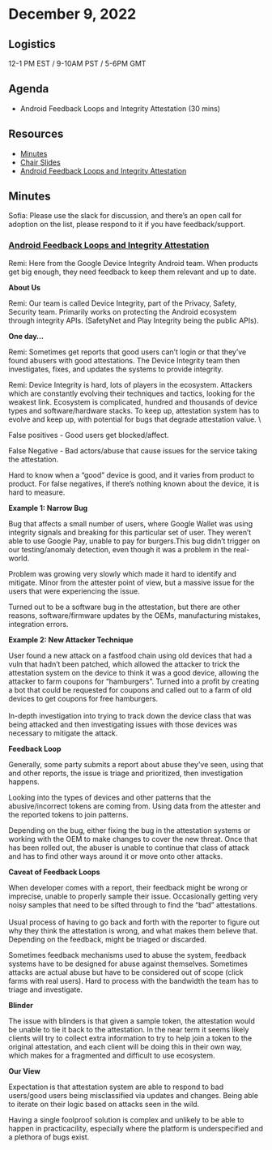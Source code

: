 # December 9, 2022

## Logistics

12-1 PM EST / 9-10AM PST / 5-6PM GMT

## Agenda

* Android Feedback Loops and Integrity Attestation (30 mins)



## Resources

* [Minutes](https://docs.google.com/document/d/16SCxv5VrS-aZkmXxaIBatECUfMBrBxP_19Im0bYSAtI/edit?usp=sharing)
* [Chair Slides](https://docs.google.com/presentation/d/1TkAGJ2ovNO2GuvZdD6AUjlI9-bsk9xu80Lr11CpS0J4/edit?usp=sharing)
* [Android Feedback Loops and Integrity Attestation](https://docs.google.com/presentation/d/1kK3pjuPuWdZSr_MvI6VVgRXCKwqilzcXH4Kf8ZYs92k/edit?usp=sharing&resourcekey=0-6Awb6zVIfL0DvW2E0CQwwQ)

## Minutes

Sofia: Please use the slack for discussion, and there’s an open call for adoption on the list, please respond to it if you have feedback/support.


### [Android Feedback Loops and Integrity Attestation](https://docs.google.com/presentation/d/1kK3pjuPuWdZSr_MvI6VVgRXCKwqilzcXH4Kf8ZYs92k/edit?resourcekey=0-6Awb6zVIfL0DvW2E0CQwwQ)

Remi: Here from the Google Device Integrity Android team. When products get big enough, they need feedback to keep them relevant and up to date.

**About Us**

Remi: Our team is called Device Integrity, part of the Privacy, Safety, Security team. Primarily works on protecting the Android ecosystem through integrity APIs. (SafetyNet and Play Integrity being the public APIs).

**One day…**

Remi: Sometimes get reports that good users can’t login or that they’ve found abusers with good attestations. The Device Integrity team then investigates, fixes, and updates the systems to provide integrity.

Remi: Device Integrity is hard, lots of players in the ecosystem. Attackers which are constantly evolving their techniques and tactics, looking for the weakest link. Ecosystem is complicated, hundred and thousands of device types and software/hardware stacks. To keep up, attestation system has to evolve and keep up, with potential for bugs that degrade attestation value. \


False positives - Good users get blocked/affect.

False Negative - Bad actors/abuse that cause issues for the service taking the attestation.

Hard to know when a “good” device is good, and it varies from product to product. For false negatives, if there’s nothing known about the device, it is hard to measure.

**Example 1: Narrow Bug**

Bug that affects a small number of users, where Google Wallet was using integrity signals and breaking for this particular set of user. They weren’t able to use Google Pay, unable to pay for burgers.This bug didn’t trigger on our testing/anomaly detection, even though it was a problem in the real-world.

Problem was growing very slowly which made it hard to identify and mitigate. Minor from the attester point of view, but a massive issue for the users that were experiencing the issue.

Turned out to be a software bug in the attestation, but there are other reasons, software/firmware updates by the OEMs, manufacturing mistakes, integration errors.

**Example 2: New Attacker Technique**

User found a new attack on a fastfood chain using old devices that had a vuln that hadn’t been patched, which allowed the attacker to trick the attestation system on the device to think it was a good device, allowing the attacker to farm coupons for “hamburgers”. Turned into a profit by creating a bot that could be requested for coupons and called out to a farm of old devices to get coupons for free hamburgers. \
 \
In-depth investigation into trying to track down the device class that was being attacked and then investigating issues with those devices was necessary to mitigate the attack.

**Feedback Loop**

Generally, some party submits a report about abuse they’ve seen, using that and other reports, the issue is triage and prioritized, then investigation happens.

Looking into the types of devices and other patterns that the abusive/incorrect tokens are coming from. Using data from the attester and the reported tokens to join patterns.

Depending on the bug, either fixing the bug in the attestation systems or working with the OEM to make changes to cover the new threat. Once that has been rolled out, the abuser is unable to continue that class of attack and has to find other ways around it or move onto other attacks.

**Caveat of Feedback Loops**

When developer comes with a report, their feedback might be wrong or imprecise, unable to properly sample their issue. Occasionally getting very noisy samples that need to be sifted through to find the “bad” attestations. \
 \
Usual process of having to go back and forth with the reporter to figure out why they think the attestation is wrong, and what makes them believe that. Depending on the feedback, might be triaged or discarded.

Sometimes feedback mechanisms used to abuse the system, feedback systems have to be designed for abuse against themselves. Sometimes attacks are actual abuse but have to be considered out of scope (click farms with real users). Hard to process with the bandwidth the team has to triage and investigate.

**Blinder**

The issue with blinders is that given a sample token, the attestation would be unable to tie it back to the attestation. In the near term it seems likely clients will try to collect extra information to try to help join a token to the original attestation, and each client will be doing this in their own way, which makes for a fragmented and difficult to use ecosystem.

**Our View**

Expectation is that attestation system are able to respond to bad users/good users being misclassified via updates and changes. Being able to iterate on their logic based on attacks seen in the wild.

Having a single foolproof solution is complex and unlikely to be able to happen in practicacility, especially where the platform is underspecified and a plethora of bugs exist.
